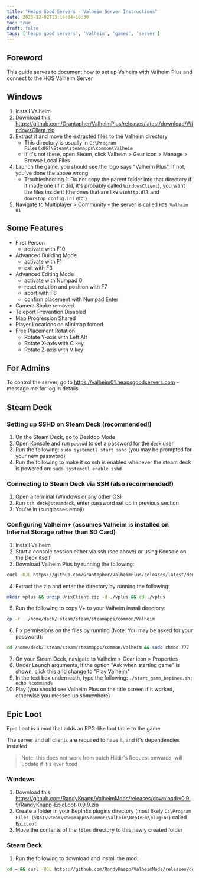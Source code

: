 ```yaml
---
title: "Heaps Good Servers - Valheim Server Instructions"
date: 2023-12-02T13:16:04+10:30
toc: true
draft: false
tags: ['heaps good servers', 'valheim', 'games', 'server']
---
```

## Foreword

This guide serves to document how to set up Valheim with Valheim Plus and connect to the HGS Valheim Server

## Windows

1. Install Valheim
2. Download this: https://github.com/Grantapher/ValheimPlus/releases/latest/download/WindowsClient.zip
3. Extract it and move the extracted files to the Valheim directory
    - This directory is usually in `C:\Program Files(x86)\Steam\steamapps\common\Valheim`
    - If it's not there, open Steam, click Valheim > Gear icon > Manage > Browse Local Files
4. Launch the game, you should see the logo says "Valheim Plus", if not, you've done the above wrong
    - Troubleshooting 1: Do not copy the parent folder into that directory if it made one (if it did, it's probably called `WindowsClient`), you want the files inside it (the ones that are like `winhttp.dll` and `doorstop_config.ini` etc.)
5. Navigate to Multiplayer > Community - the server is called `HGS Valheim 01`

## Some Features

* First Person
    - activate with F10
* Advanced Building Mode
    - activate with F1
    - exit with F3
* Advanced Editing Mode
    - activate with Numpad 0
    - reset rotation and position with F7
    - abort with F8
    - confirm placement with Numpad Enter
* Camera Shake removed
* Teleport Prevention Disabled
* Map Progression Shared
* Player Locations on Minimap forced
* Free Placement Rotation
    - Rotate Y-axis with Left Alt
    - Rotate X-axis with C key
    - Rotate Z-axis with V key

## For Admins

To control the server, go to https://valheim01.heapsgoodservers.com - message me for log in details

## Steam Deck

### Setting up SSHD on Steam Deck (recommended!)

1. On the Steam Deck, go to Desktop Mode
2. Open Konsole and run `passwd` to set a password for the `deck` user
3. Run the following: `sudo systemctl start sshd` (you may be prompted for your new password)
4. Run the following to make it so ssh is enabled whenever the steam deck is powered on: `sudo systemctl enable sshd`

### Connecting to Steam Deck via SSH (also recommended!)

1. Open a terminal (Windows or any other OS)
2. Run `ssh deck@steamdeck`, enter password set up in previous section
3. You're in (sunglasses emoji)

### Configuring Valheim+ (assumes Valheim is installed on Internal Storage rather than SD Card)

1. Install Valheim
2. Start a console session either via ssh (see above) or using Konsole on the Deck itself
3. Download Valheim Plus by running the following:

```sh
curl -OJL https://github.com/Grantapher/ValheimPlus/releases/latest/download/UnixClient.zip
```

4. Extract the zip and enter the directory by running the following:

```sh
mkdir vplus && unzip UnixClient.zip -d ./vplus && cd ./vplus
```

5. Run the following to copy V+ to your Valheim install directory:

```sh
cp -r . /home/deck/.steam/steam/steamapps/common/Valheim
```

6. Fix permissions on the files by running (Note: You may be asked for your password):

```sh
cd /home/deck/.steam/steam/steamapps/common/Valheim && sudo chmod 777 ./start_game_bepinex.sh
```

7. On your Steam Deck, navigate to Valheim > Gear icon > Properties
8. Under Launch arguments, if the option "Ask when starting game" is shown, click this and change to "Play Valheim"
9. In the text box underneath, type the following: `./start_game_bepinex.sh; echo %command%`
10. Play (you should see Valheim Plus on the title screen if it worked, otherwise you messed up somewhere)

## Epic Loot

Epic Loot is a mod that adds an RPG-like loot table to the game

The server and all clients are required to have it, and it's dependencies installed

> Note: this does not work from patch Hildir's Request onwards, will update if it's ever fixed

### Windows

1. Download this: https://github.com/RandyKnapp/ValheimMods/releases/download/v0.9.9/RandyKnapp-EpicLoot-0.9.9.zip
2. Create a folder in your BepInEx plugins directory (most likely `C:\Program Files (x86)\Steam\steamapps\common\Valheim\BepInEx\plugins`) called `EpicLoot`
3. Move the contents of the `files` directory to this newly created folder

### Steam Deck

1. Run the following to download and install the mod:

```sh
cd ~ && curl -OJL https://github.com/RandyKnapp/ValheimMods/releases/download/v0.9.9/RandyKnapp-EpicLoot-0.9.9.zip && unzip RandyKnapp-EpicLoot-0.9.9.zip -d epicloot && cd epicloot && cd files && mkdir /home/deck/.steam/steam/steamapps/common/Valheim/BepInEx/plugins/EpicLoot && cp -r . /home/deck/.steam/steam/steamapps/common/Valheim/BepInEx/plugins/EpicLoot && cd ~
```
